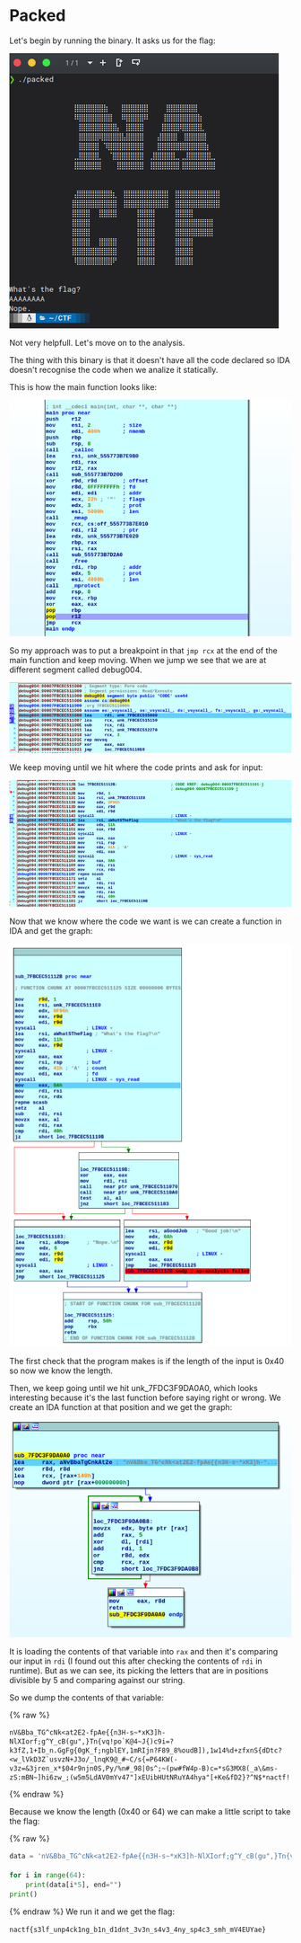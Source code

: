 # Packed

Let's begin by running the binary. It asks us for the flag:

<img src="./imgs/try.png">

Not very helpfull. Let's move on to the analysis.

The thing with this binary is that it doesn't have all the code declared so IDA doesn't recognise the code when we analize it statically.

This is how the main function looks like:

<img src="./imgs/packed-main.png">

So my approach was to put a breakpoint in that `jmp rcx` at the end of the main function and keep moving. When we jump we see that we are at different segment called debug004.

<img src="./imgs/debug.png">

We keep moving until we hit where the code prints and ask for input:

<img src="./imgs/firstfunc.png">

Now that we know where the code we want is we can create a function in IDA and get the graph:

<img src="./imgs/graph.png">

The first check that the program makes is if the length of the input is 0x40 so now we know the length.

Then, we keep going until we hit unk_7FDC3F9DA0A0, which looks interesting because it's the last function before saying right or wrong. We create an IDA function at that position and we get the graph:

<img src="./imgs/unk-function.png">

It is loading the contents of that variable into `rax` and then it's comparing our input in `rdi` (I found out this after checking the contents of `rdi` in runtime). But as we can see, its picking the letters that are in positions divisible by 5 and comparing against our string.

So we dump the contents of that variable:

{% raw %}
```
nV&Bba_TG^cNk<at2E2-fpAe{{n3H-s~*xK3]h-NlXIorf;g^Y_cB(gu",}Tn{vq!po`K@4~J{)c9i=?k3fZ,1+Ib_n.GgFg{0gK_f;ngblEY,1mRIjn?F89_8%oudB]),1w14%d+zfxnS{dDtc?<w_lVkD3Z`usvzN+J3o/_lnqK9@_#~C/s{=P64KW(-v3z=&3jren_x*$04r9njn0S,Py/%n#_98|0s^;~(pw#fW4p-B)c=*sG3MX8(_a\&ms-zS:mBN~]hi6zw_;(w5m5LdAV0mYv47"]xEUibHUtNRuYA4hya"[+Ke&fD2}?^N$*nactf!
```
{% endraw %}

Because we know the length (0x40 or 64) we can make a little script to take the flag:

{% raw %}
```python
data = 'nV&Bba_TG^cNk<at2E2-fpAe{{n3H-s~*xK3]h-NlXIorf;g^Y_cB(gu",}Tn{vq!po`K@4~J{)c9i=?k3fZ,1+Ib_n.GgFg{0gK_f;ngblEY,1mRIjn?F89_8%oudB]),1w14%d+zfxnS{dDtc?<w_lVkD3Z`usvzN+J3o/_lnqK9@_#~C/s{=P64KW(-v3z=&3jren_x*$04r9njn0S,Py/%n#_98|0s^;~(pw#fW4p-B)c=*sG3MX8(_a\&ms-zS:mBN~]hi6zw_;(w5m5LdAV0mYv47"]xEUibHUtNRuYA4hya"[+Ke&fD2}?^N$*nactf!'

for i in range(64):
    print(data[i*5], end="")
print()
```
{% endraw %}
We run it and we get the flag:

`nactf{s3lf_unp4ck1ng_b1n_d1dnt_3v3n_s4v3_4ny_sp4c3_smh_mV4EUYae}`
